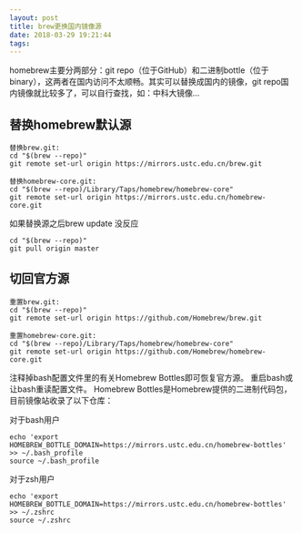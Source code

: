 ```yaml
---
layout: post
title: brew更换国内镜像源
date: 2018-03-29 19:21:44
tags:
---
```


homebrew主要分两部分：git repo（位于GitHub）和二进制bottle（位于binary），这两者在国内访问不太顺畅。其实可以替换成国内的镜像，git repo国内镜像就比较多了，可以自行查找，如：中科大镜像…

## 替换homebrew默认源
```
替换brew.git:
cd "$(brew --repo)"
git remote set-url origin https://mirrors.ustc.edu.cn/brew.git

替换homebrew-core.git:
cd "$(brew --repo)/Library/Taps/homebrew/homebrew-core"
git remote set-url origin https://mirrors.ustc.edu.cn/homebrew-core.git
```

如果替换源之后brew update 没反应
```
cd "$(brew --repo)"
git pull origin master
```

## 切回官方源
```
重置brew.git:
cd "$(brew --repo)"
git remote set-url origin https://github.com/Homebrew/brew.git

重置homebrew-core.git:
cd "$(brew --repo)/Library/Taps/homebrew/homebrew-core"
git remote set-url origin https://github.com/Homebrew/homebrew-core.git
```

注释掉bash配置文件里的有关Homebrew Bottles即可恢复官方源。 重启bash或让bash重读配置文件。
Homebrew Bottles是Homebrew提供的二进制代码包，目前镜像站收录了以下仓库：

对于bash用户
```
echo 'export HOMEBREW_BOTTLE_DOMAIN=https://mirrors.ustc.edu.cn/homebrew-bottles' >> ~/.bash_profile
source ~/.bash_profile
```

对于zsh用户
```
echo 'export HOMEBREW_BOTTLE_DOMAIN=https://mirrors.ustc.edu.cn/homebrew-bottles' >> ~/.zshrc
source ~/.zshrc
```

